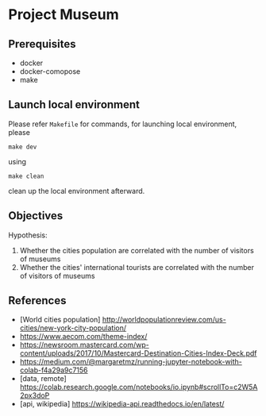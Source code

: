 # Project Museum

## Prerequisites

- docker
- docker-comopose
- make


## Launch local environment

Please refer `Makefile` for commands, for launching local environment, please

```
make dev
```


using

```
make clean
```

clean up the local environment afterward.



## Objectives

Hypothesis:

1. Whether the cities population are correlated with the number of visitors of museums
2. Whether the cities' international tourists are correlated with the number of visitors of museums


## References

- [World cities population] http://worldpopulationreview.com/us-cities/new-york-city-population/
- https://www.aecom.com/theme-index/
- https://newsroom.mastercard.com/wp-content/uploads/2017/10/Mastercard-Destination-Cities-Index-Deck.pdf
- https://medium.com/@margaretmz/running-jupyter-notebook-with-colab-f4a29a9c7156
- [data, remote] https://colab.research.google.com/notebooks/io.ipynb#scrollTo=c2W5A2px3doP
- [api, wikipedia] https://wikipedia-api.readthedocs.io/en/latest/